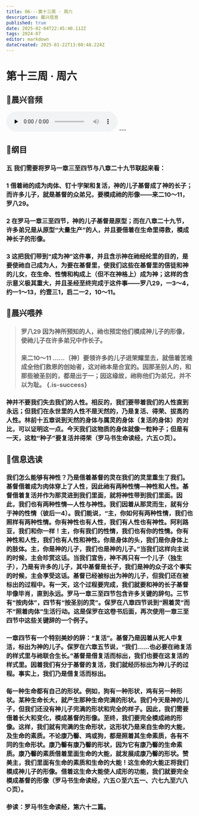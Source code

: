 ```yaml
---
title: 06---第十三周 · 周六
description: 晨兴信息
published: true
date: 2025-02-04T22:45:40.112Z
tags: 2024-07
editor: markdown
dateCreated: 2025-01-22T13:08:48.224Z
---
```


# 第十三周 · 周六

## 🎵晨兴音频
<audio id="audio" controls="" preload="none">
      <source id="mp3" src="/2024-07/week13/week13day6.mp3">
</audio>
---

## 📖纲目

### 五	我们需要将罗马一章三至四节与八章二十九节联起来看：

### 1	借着祂的成为肉体、钉十字架和复活，神的儿子基督成了神的长子；而许多儿子，就是基督的众弟兄，要模成祂的形像——来二10～11，罗八29。

### 2	在罗马一章三至四节，神的儿子基督是原型；而在八章二十九节，许多弟兄是从原型“大量生产”的人，并且要借着在生命里得救，模成神长子的形像。

### 3	这把我们带到“成为神”这件事，并且含示神在祂经纶里的目的，是要使祂自己成为人，为要在基督里，使我们这些在基督里的信徒和神的儿女，在生命、性情和构成上（但不在神格上）成为神；这样的含示意义极其重大，并且圣经至终完成于这件事——罗八29，一3～4，约一1～13，约壹三1，启二一2，10～11。

## 📖晨兴喂养

>### 罗八29    因为神所预知的人，祂也预定他们模成神儿子的形像，使祂儿子在许多弟兄中作长子。
>
>### 来二10～11    ……〔神〕要领许多的儿子进荣耀里去，就借着苦难成全他们救恩的创始者，这对祂本是合宜的。因那圣别人的，和那些被圣别的，都是出于一；因这缘故，祂称他们为弟兄，并不以为耻。 {.is-success}

### 神并不要我们失去我们的人性。相反的，我们要带着我们的人性直到永远；但我们在永世里的人性不是天然的，乃是复活、得荣、拔高的人性。林前十五章说到天然的身体与属灵的身体（复活的身体）的对比，可以证明这一点。今天我们这物质的身体就像一粒种子；但是有一天，这粒“种子”要复活并得荣（罗马书生命读经，六五○页）。

## 📖信息选读

### 我们怎么能够有神性？乃是借着基督的灵在我们的灵里重生了我们。基督借着成为肉体穿上了人性，因此祂有两种性情—神性和人性。基督借着复活并作为那灵进到我们里面，就将神性带到我们里面。因此，我们也有两种性情—人性与神性。我们因着从那灵而生，就有分于神的性情（彼后一4）。我们能说，“主，你如何有两种性情，我们也照样有两种性情。你有神性也有人性，我们有人性也有神性。阿利路亚，我们和你一样！主，你有我们的性情，我们也有你的性情。你有神性和人性，我们也有人性和神性。你是身体的头，我们是你身体上的肢体。主，你是神的儿子，我们也是神的儿子。”当我们这样向主说的时候，主会珍赏这话。当我们宣告，神不再只有一个儿子（独生子），乃是有许多的儿子，其中基督是长子，我们是神的众子这个事实的时候，主会享受这话。基督已经被标出为神的儿子，但我们还在被标出的过程中。有一天，这个过程要完成，我们就要和神的长子基督毕像毕肖，直到永远。罗马一章三至四节包含许多关键的辞句。三节有“按肉体”，四节有“按圣别的灵”。保罗在八章四节说到“照着灵”而不“照着肉体”生活行动。这是保罗在这卷书后面，再次使用一章三至四节中这些关键辞的一个例子。

### 一章四节有一个特别美妙的辞：“复活”。基督乃是因着从死人中复活，标出为神的儿子。保罗在六章五节说，“我们……也必要在祂复活的样式里与祂联合生长。”基督是借复活而标出，我们也要在这复活的样式里。因着我们有分于基督的复活，我们就经历标出为神儿子的过程。事实上，我们乃是借复活而标出。

### 每一种生命都有自己的形状。例如，狗有一种形状，鸡有另一种形状。某种生命长大，就产生那种生命完满的形状。我们今天是神的儿子，但我们还没有神儿子完满的形状和完全的样子。因此，我们需要借着长大和变化，模成基督的形像。至终，我们要完全模成祂的形像。这样，我们就有完满的生命形状，这形状乃是来自生命的大能，及生命的素质。不论康乃馨、鸡或狗，都是照着其生命素质，各有不同的生命形状。康乃馨有康乃馨的形状，因为它有康乃馨的生命素质。康乃馨的素质借着里面生命的大能，就发展成康乃馨的形状。赞美主，我们里面有生命的素质和生命的大能！这生命的大能正将我们模成神儿子的形像。借着这生命大能使人成形的功能，我们就要完全模成基督的形像（罗马书生命读经，六五○至六五一、六七九至六八○页）。

### 参读：罗马书生命读经，第六十二篇。
<!-- Google tag (gtag.js) -->
<script async src="https://www.googletagmanager.com/gtag/js?id=G-1P8709Z16T"></script>
<script>
  window.dataLayer = window.dataLayer || [];
  function gtag(){dataLayer.push(arguments);}
  gtag('js', new Date());

  gtag('config', 'G-1P8709Z16T');
</script>